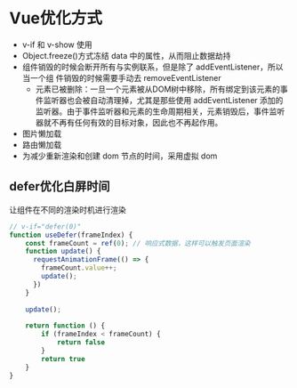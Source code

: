 # Vue优化方式

- v-if 和 v-show 使用 
- Object.freeze()方式冻结 data 中的属性，从而阻止数据劫持 
- 组件销毁的时候会断开所有与实例联系，但是除了 addEventListener，所以当一个组 件销毁的时候需要手动去 removeEventListener 
  - 元素已被删除：一旦一个元素被从DOM树中移除，所有绑定到该元素的事件监听器也会被自动清理掉，尤其是那些使用 addEventListener 添加的监听器。由于事件监听器和元素的生命周期相关，元素销毁后，事件监听器就不再有任何有效的目标对象，因此也不再起作用。
- 图片懒加载 
- 路由懒加载 
- 为减少重新渲染和创建 dom 节点的时间，采用虚拟 dom

## defer优化白屏时间 
让组件在不同的渲染时机进行渲染
```js
// v-if="defer(0)"
function useDefer(frameIndex) {
    const frameCount = ref(0); // 响应式数据，这样可以触发页面渲染
    function update() {
      requestAnimationFrame(() => {
        frameCount.value++;
        update();
      })
    }
    
    update();
    
    return function () {
        if (frameIndex < frameCount) {
            return false
        }
        return true
    }
}
```
